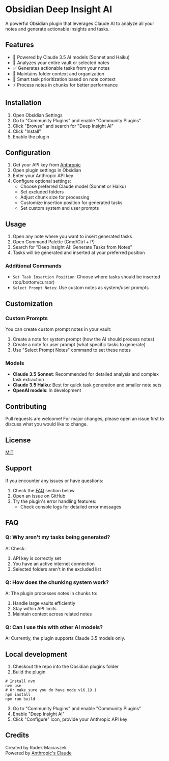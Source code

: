 # Obsidian Deep Insight AI

A powerful Obsidian plugin that leverages Claude AI to analyze all your notes and generate actionable insights and tasks.

## Features

- 🤖 Powered by Claude 3.5 AI models (Sonnet and Haiku)
- 📝 Analyzes your entire vault or selected notes
- ✅ Generates actionable tasks from your notes
- 📁 Maintains folder context and organization
- 🎯 Smart task prioritization based on note context
- ⚡ Process notes in chunks for better performance

## Installation

1. Open Obsidian Settings
2. Go to "Community Plugins" and enable "Community Plugins"
3. Click "Browse" and search for "Deep Insight AI"
4. Click "Install"
5. Enable the plugin

## Configuration

1. Get your API key from [Anthropic](https://console.anthropic.com/settings/keys)
2. Open plugin settings in Obsidian
3. Enter your Anthropic API key
4. Configure optional settings:
   - Choose preferred Claude model (Sonnet or Haiku)
   - Set excluded folders
   - Adjust chunk size for processing
   - Customize insertion position for generated tasks
   - Set custom system and user prompts

## Usage

1. Open any note where you want to insert generated tasks
2. Open Command Palette (Cmd/Ctrl + P)
3. Search for "Deep Insight AI: Generate Tasks from Notes"
4. Tasks will be generated and inserted at your preferred position

### Additional Commands

- `Set Task Insertion Position`: Choose where tasks should be inserted (top/bottom/cursor)
- `Select Prompt Notes`: Use custom notes as system/user prompts

## Customization

### Custom Prompts

You can create custom prompt notes in your vault:
1. Create a note for system prompt (how the AI should process notes)
2. Create a note for user prompt (what specific tasks to generate)
3. Use "Select Prompt Notes" command to set these notes

### Models

- **Claude 3.5 Sonnet**: Recommended for detailed analysis and complex task extraction
- **Claude 3.5 Haiku**: Best for quick task generation and smaller note sets
- **OpenAI models**: In development

## Contributing

Pull requests are welcome! For major changes, please open an issue first to discuss what you would like to change.

## License

[MIT](LICENSE)

## Support

If you encounter any issues or have questions:
1. Check the [FAQ](#faq) section below
2. Open an issue on GitHub
3. Try the plugin's error handling features:
   - Check console logs for detailed error messages

## FAQ

### Q: Why aren't my tasks being generated?
A: Check:
1. API key is correctly set
2. You have an active internet connection
3. Selected folders aren't in the excluded list

### Q: How does the chunking system work?
A: The plugin processes notes in chunks to:
1. Handle large vaults efficiently
2. Stay within API limits
3. Maintain context across related notes

### Q: Can I use this with other AI models?
A: Currently, the plugin supports Claude 3.5 models only.

## Local development

1. Checkout the repo into the Obsidian plugins folder
2. Build the plugin
```
# Install nvm
nvm use
# Or make sure you do have node v16.19.1
npm install
npm run build
```
3. Go to "Community Plugins" and enable "Community Plugins"
4. Enable "Deep Insight AI"
5. Click "Configure" icon, provide your Anthropic API key


## Credits

Created by Radek Maciaszek  
Powered by [Anthropic's Claude](https://www.anthropic.com/claude)